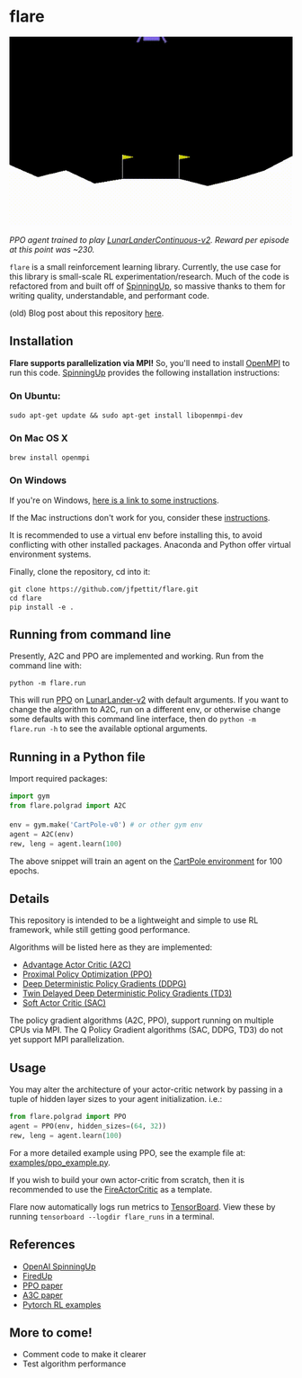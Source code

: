 # flare

![**PPO agent on LunarLanderContinuous-v2**](/src/lunarlandercontinuous.gif)

*PPO agent trained to play [LunarLanderContinuous-v2](https://gym.openai.com/envs/LunarLanderContinuous-v2/). Reward per episode at this point was ~230.*

```flare``` is a small reinforcement learning library. Currently, the use case for this library is small-scale RL experimentation/research. Much of the code is refactored from and built off of [SpinningUp](https://spinningup.openai.com/en/latest/), so massive thanks to them for writing quality, understandable, and performant code.

(old) Blog post about this repository [here](https://jfpettit.svbtle.com/rlpack).

## Installation

**Flare supports parallelization via MPI!** So, you'll need to install [OpenMPI](https://www.open-mpi.org/) to run this code. [SpinningUp](https://spinningup.openai.com/en/latest/user/installation.html#installing-openmpi) provides the following installation instructions:

### On Ubuntu:

```
sudo apt-get update && sudo apt-get install libopenmpi-dev
```

### On Mac OS X 

```
brew install openmpi
```

### On Windows

If you're on Windows, [here is a link to some instructions](https://nyu-cds.github.io/python-mpi/setup/).

If the Mac instructions don't work for you, consider these [instructions](http://www.science.smith.edu/dftwiki/index.php/Install_MPI_on_a_MacBook).  

It is recommended to use a virtual env before installing this, to avoid conflicting with other installed packages. Anaconda and Python offer virtual environment systems.

Finally, clone the repository, cd into it: 

```
git clone https://github.com/jfpettit/flare.git
cd flare
pip install -e .
```

## Running from command line

Presently, A2C and PPO are implemented and working. Run from the command line with:
```
python -m flare.run
```

This will run [PPO](https://arxiv.org/abs/1707.06347) on [LunarLander-v2](https://gym.openai.com/envs/LunarLander-v2/) with default arguments. If you want to change the algorithm to A2C, run on a different env, or otherwise change some defaults with this command line interface, then do ```python -m flare.run -h``` to see the available optional arguments.

## Running in a Python file

Import required packages:

```python
import gym
from flare.polgrad import A2C

env = gym.make('CartPole-v0') # or other gym env
agent = A2C(env)
rew, leng = agent.learn(100)
```

The above snippet will train an agent on the [CartPole environment](http://gym.openai.com/envs/CartPole-v1/) for 100 epochs. 

## Details

This repository is intended to be a lightweight and simple to use RL framework, while still getting good performance.

Algorithms will be listed here as they are implemented: 

- [Advantage Actor Critic (A2C)](https://arxiv.org/abs/1602.01783)
- [Proximal Policy Optimization (PPO)](https://arxiv.org/abs/1707.06347)
- [Deep Deterministic Policy Gradients (DDPG)](https://arxiv.org/abs/1509.02971)
- [Twin Delayed Deep Deterministic Policy Gradients (TD3)](https://arxiv.org/abs/1802.09477)
- [Soft Actor Critic (SAC)](https://arxiv.org/abs/1801.01290)

The policy gradient algorithms (A2C, PPO), support running on multiple CPUs via MPI. The Q Policy Gradient algorithms (SAC, DDPG, TD3) do not yet support MPI parallelization.

## Usage

You may alter the architecture of your actor-critic network by passing in a tuple of hidden layer sizes to your agent initialization. i.e.:

```python
from flare.polgrad import PPO
agent = PPO(env, hidden_sizes=(64, 32))
rew, leng = agent.learn(100)
```

For a more detailed example using PPO, see the example file at: [examples/ppo_example.py](https://github.com/jfpettit/flare/blob/master/examples/ppo_example.py).

If you wish to build your own actor-critic from scratch, then it is recommended to use the [FireActorCritic](https://github.com/jfpettit/flare/blob/master/flare/neural_nets.py#L72) as a template.

Flare now automatically logs run metrics to [TensorBoard](https://www.tensorflow.org/tensorboard). View these by running ```tensorboard --logdir flare_runs``` in a terminal.

## References
- [OpenAI SpinningUp](https://spinningup.openai.com/en/latest/)
- [FiredUp](https://github.com/kashif/firedup)
- [PPO paper](https://arxiv.org/abs/1707.06347)
- [A3C paper](https://arxiv.org/abs/1602.01783)
- [Pytorch RL examples](https://github.com/pytorch/examples/tree/master/reinforcement_learning)

## More to come!
- Comment code to make it clearer
- Test algorithm performance
